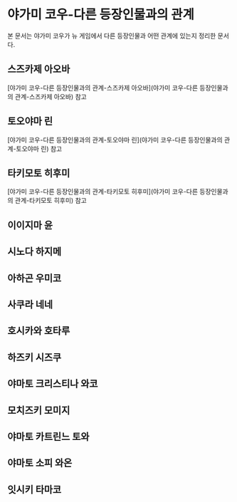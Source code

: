 # 야가미 코우-다른 등장인물과의 관계

본 문서는 야가미 코우가 뉴 게임에서 다른 등장인물과 어떤 관계에 있는지 정리한 문서다.

## 스즈카제 아오바

[야가미 코우-다른 등장인물과의 관계-스즈카제 아오바](야가미 코우-다른 등장인물과의 관계-스즈카제 아오바) 참고

## 토오야마 린

[야가미 코우-다른 등장인물과의 관계-토오야마 린](야가미 코우-다른 등장인물과의 관계-토오야마 린) 참고

## 타키모토 히후미

[야가미 코우-다른 등장인물과의 관계-타키모토 히후미](야가미 코우-다른 등장인물과의 관계-타키모토 히후미) 참고

## 이이지마 윤

## 시노다 하지메

## 아하곤 우미코

## 사쿠라 네네

## 호시카와 호타루

## 하즈키 시즈쿠

## 야마토 크리스티나 와코

## 모치즈키 모미지

## 야마토 카트린느 토와

## 야마토 소피 와온

## 잇시키 타마코

